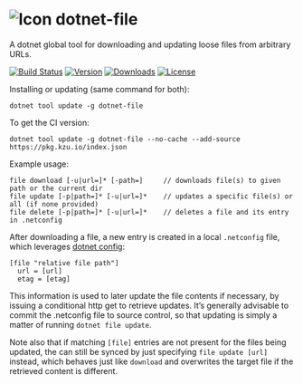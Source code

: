![Icon](https://raw.github.com/kzu/dotnet-config/master/docs/img/icon-32.png) dotnet-file
============

A dotnet global tool for downloading and updating loose files from arbitrary URLs.

[![Build Status](https://dev.azure.com/kzu/oss/_apis/build/status/dotnet-file?branchName=master)](https://dev.azure.com/kzu/oss/_build/latest?definitionId=35&branchName=master)
[![Version](https://img.shields.io/nuget/v/dotnet-file.svg)](https://www.nuget.org/packages/dotnet-file)
[![Downloads](https://img.shields.io/nuget/dt/dotnet-file.svg)](https://www.nuget.org/packages/dotnet-file)
[![License](https://img.shields.io/github/license/kzu/dotnet-file.svg?color=blue)](https://github.com/kzu/dotnet-file/blob/master/LICENSE)

Installing or updating (same command for both):

```
dotnet tool update -g dotnet-file
```

To get the CI version:

```
dotnet tool update -g dotnet-file --no-cache --add-source https://pkg.kzu.io/index.json
```

Example usage:

    file download [-u|url=]* [-path=]     // downloads file(s) to given path or the current dir
    file update [-p|path=]* [-u|url=]*    // updates a specific file(s) or all (if none provided)
    file delete [-p|path=]* [-u|url=]*    // deletes a file and its entry in .netconfig

After downloading a file, a new entry is created in a local `.netconfig` file, which
leverages [dotnet config](https://github.com/kzu/dotnet-config):

    [file "relative file path"]
      url = [url]
      etag = [etag]

This information is used to later update the file contents if necessary, by issuing a 
conditional http get to retrieve updates. It’s generally advisable to commit the .netconfig file 
to source control, so that updating is simply a matter of running `dotnet file update`. 

Note also that if matching `[file]` entries are not present for the files being updated, 
the can still be synced by just specifying `file update [url]` instead, which behaves 
just like `download` and overwrites the target file if the retrieved content is different.
